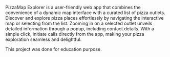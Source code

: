PizzaMap Explorer is a user-friendly web app that combines the convenience of a dynamic map interface with a curated list of pizza outlets. Discover and explore pizza places effortlessly by navigating the interactive map or selecting from the list. Zooming in on a selected outlet unveils detailed information through a popup, including contact details. With a simple click, initiate calls directly from the app, making your pizza exploration seamless and delightful.

This project was done for education purpose.
